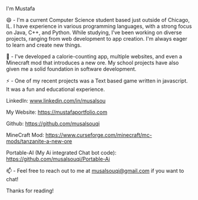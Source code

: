 
I'm Mustafa

😄 - I'm a current Computer Science student based just outside of Chicago, IL. I have experience in various programming languages, with a strong focus on Java, C++, and Python. While studying, I've been working on diverse projects, ranging from web development to app creation. I'm always eager to learn and create new things.

🌱 - I've developed a calorie-counting app, multiple websites, and even a Minecraft mod that introduces a new ore. My school projects have also given me a solid foundation in software development. 

⚡ - One of my recent projects was a Text based game written in javascript. It was a fun and educational experience.


LinkedIn: www.linkedin.com/in/musalsou

My Website: https://mustafaportfolio.com

Github: https://github.com/musalsouqi

MineCraft Mod: https://www.curseforge.com/minecraft/mc-mods/tanzanite-a-new-ore

Portable-AI (My Ai integrated Chat bot code): https://github.com/musalsouqi/Portable-Ai

📫 - Feel free to reach out to me at musalsouqi@gmail.com if you want to chat!

Thanks for reading!
